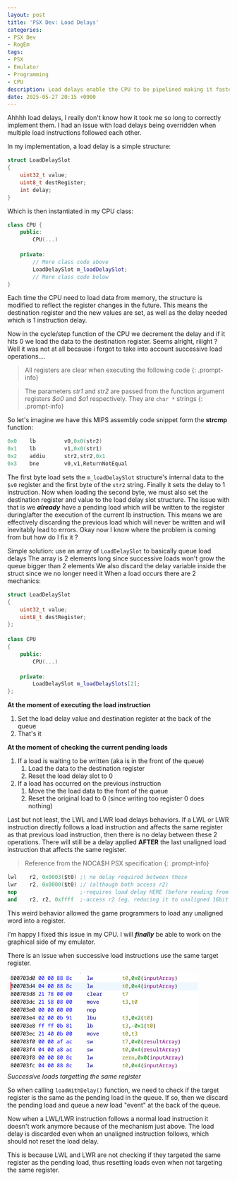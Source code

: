 ```yaml
---
layout: post
title: 'PSX Dev: Load Delays'
categories:
- PSX Dev
- RogEm
tags:
- PSX
- Emulator
- Programming
- CPU
description: Load delays enable the CPU to be pipelined making it faster. They appear to be easy to implement (and they are...) but it can sometimes be tricky to understand and implement them correctly on your first try.
date: 2025-05-27 20:15 +0900
---
```

Ahhhh load delays, I really don't know how it took me so long to correctly implement them.
I had an issue with load delays being overridden when multiple load instructions followed each other.

In my implementation, a load delay is a simple structure:
```cpp
struct LoadDelaySlot
{
    uint32_t value;
    uint8_t destRegister;
    int delay;
}
```

Which is then instantiated in my CPU class:
```cpp
class CPU {
    public:
        CPU(...)

    private:
        // More class code above
        LoadDelaySlot m_loadDelaySlot;
        // More class code below
}
```

Each time the CPU need to load data from memory, the structure is modified to reflect the register changes in the future. This means the destination register and the new values are set, as well as the delay needed which is 1 instruction delay.

Now in the cycle/step function of the CPU we decrement the delay and if it hits 0 we load the data to the destination register. Seems alright, riiight ? Well it was not at all because i forgot to take into account successive load operations....

> All registers are clear when executing the following code
{: .prompt-info}

> The parameters *str1* and *str2* are passed from the function argument registers *\$a0* and *\$a1* respectively. They are `char *` strings
{: .prompt-info}

So let's imagine we have this MIPS assembly code snippet form the **strcmp** function:

```s
0x0    lb         v0,0x0(str2)
0x1    lb         v1,0x0(str1)
0x2    addiu      str2,str2,0x1
0x3    bne        v0,v1,ReturnNotEqual
```

The first byte load sets the `m_loadDelaySlot` structure's internal data to the `$v0` register and the first byte of the `str2` string. Finally it sets the delay to 1 instruction.
Now when loading the second byte, we must also set the destination register and value to the load delay slot structure. The issue with that is we ***already*** have a pending load which will be written to the register during/after the execution of the current lb instruction. This means we are effectively discarding the previous load which will never be written and will inevitably lead to errors.
Okay now I know where the problem is coming from but how do I fix it ?

Simple solution: use an array of `LoadDelaySlot` to basically queue load delays
The array is 2 elements long since successive loads won't grow the queue bigger than 2 elements
We also discard the delay variable inside the struct since we no longer need it
When a load occurs there are 2 mechanics:

```cpp
struct LoadDelaySlot
{
	uint32_t value;
	uint8_t destRegister;
};

class CPU
{
	public:
        CPU(...)

	private:
        LoadDelaySlot m_loadDelaySlots[2];
};
```
**At the moment of executing the load instruction**
1. Set the load delay value and destination register at the back of the queue
2. That's it

**At the moment of checking the current pending loads**
1. If a load is waiting to be written (aka is in the front of the queue)
	1. Load the data to the destination register
	2. Reset the load delay slot to 0
2. If a load has occurred on the previous instruction
	1. Move the the load data to the front of the queue
	2. Reset the original load to 0 (since writing too register 0 does nothing)

Last but not least, the LWL and LWR load delays behaviors.
If a LWL or LWR instruction directly follows a load instruction and affects the same register as that previous load instruction, then there is no delay between these 2 operations. There will still be a delay applied **AFTER** the last unaligned load instruction that affects the same register.

> Reference from the NOCA$H PSX specification
{: .prompt-info}

```s
lwl    r2, 0x0003($t0) ;\ no delay required between these
lwr    r2, 0x0000($t0) ;/ (although both access r2)
nop                    ;-requires load delay HERE (before reading from r2)
and    r2, r2, 0xffff  ;-access r2 (eg. reducing it to unaligned 16bit data)
```

This weird behavior allowed the game programmers to load any unaligned word into a register.

I'm happy I fixed this issue in my CPU.
I will ***finally*** be able to work on the graphical side of my emulator.

There is an issue when successive load instructions use the same target register.

![load delay to same register](assets/img/posts/loads_to_same_register.png)
_Successive loads targetting the same register_

So when calling `loadWithDelay()` function, we need to check if the target register is the same as the pending load in the queue. If so, then we discard the pending load and queue a new load "event" at the back of the queue.

Now when a LWL/LWR instruction follows a normal load instruction it doesn't work anymore because of the mechanism just above. The load delay is discarded even when an unaligned instruction follows, which should not reset the load delay.

This is because LWL and LWR are not checking if they targeted the same register as the pending load, thus resetting loads even when not targeting the same register.
